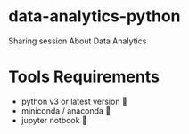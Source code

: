 # data-analytics-python

Sharing session About Data Analytics

# Tools Requirements

- python v3 or latest version :snake:
- miniconda / anaconda :snake:
- jupyter notbook :notebook:
